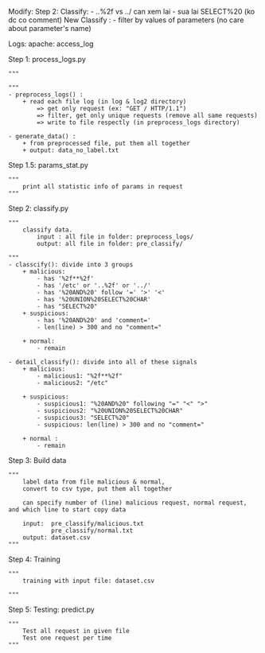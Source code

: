 Modify:
	Step 2: Classify: 
		- ..%2f vs ../ can xem lai 
		- sua lai SELECT%20 (ko dc co comment)
	New Classify : 
		- filter by values of parameters (no care about parameter's name)


Logs:
	apache: access_log

Step 1: process_logs.py 

	"""

	"""
	- preprocess_logs() : 
		+ read each file log (in log & log2 directory) 
			=> get only request (ex: "GET / HTTP/1.1")
			=> filter, get only unique requests (remove all same requests) 
			=> write to file respectly (in preprocess_logs directory)

	- generate_data() : 
		+ from preprocessed file, put them all together
		+ output: data_no_label.txt

Step 1.5: params_stat.py

	"""
		print all statistic info of params in request
	"""

Step 2: classify.py 

	"""
		classify data.
			input : all file in folder: preprocess_logs/
			output: all file in folder: pre_classify/

	"""
	- classcify(): divide into 3 groups
		+ malicious:
			- has '%2f**%2f'
			- has '/etc' or '..%2f' or '../'
			- has '%20AND%20' follow '=' '>' '<' 
			- has '%20UNION%20SELECT%20CHAR'
			- has "SELECT%20" 
		+ suspicious:
			- has '%20AND%20' and 'comment='   
			- len(line) > 300 and no "comment="

		+ normal:
			- remain

	- detail_classify(): divide into all of these signals 
		+ malicious:
			- malicious1: "%2f**%2f"
			- malicious2: "/etc"

		+ suspicious:
			- suspicious1: "%20AND%20" following "=" "<" ">"
			- suspicious2: "%20UNION%20SELECT%20CHAR" 
			- suspicious3: "SELECT%20"
			- suspicious: len(line) > 300 and no "comment="

		+ normal :
			- remain 

Step 3: Build data 

	"""
		label data from file malicious & normal, 
		convert to csv type, put them all together

		can specify number of (line) malicious request, normal request, and which line to start copy data

		input: 	pre_classify/malicious.txt
				pre_classify/normal.txt
		output: dataset.csv 
	"""
		


Step 4: Training 

	"""
		training with input file: dataset.csv 

	"""

Step 5: Testing: predict.py 

	"""
		Test all request in given file 
		Test one request per time  
	"""
